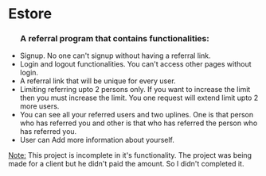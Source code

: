 # Estore


<ul><h3>A referral program that contains functionalities:</h3>
<li>
Signup. No one can't signup without having a referral link.
</li>
<li>
Login and logout functionalities. You can't access other pages without login.</li>
<li>A referral link that will be unique for every user.
</li>
<li>Limiting referring upto 2 persons only. If you want to increase the limit then you must increase the limit. You one request will extend limit upto 2 more users.</li>
<li>
You can see all your referred users and two uplines. One is that person who has referred you and other is that who has referred the person who has referred you.</li>
<li>User can Add more information about yourself.</li>
</ul>

<u>Note:</u> <span>This project is incomplete in it's functionality. The project was being made for a client but he didn't paid the amount. So I didn't completed it.</span>